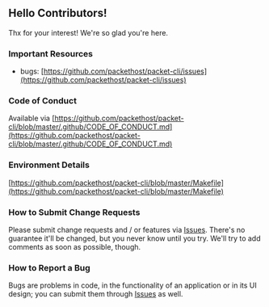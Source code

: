 ## Hello Contributors!
  Thx for your interest! We're so glad you're here. 

### Important Resources
  - bugs: [https://github.com/packethost/packet-cli/issues](https://github.com/packethost/packet-cli/issues)

### Code of Conduct
Available via [https://github.com/packethost/packet-cli/blob/master/.github/CODE_OF_CONDUCT.md](https://github.com/packethost/packet-cli/blob/master/.github/CODE_OF_CONDUCT.md)

### Environment Details
[https://github.com/packethost/packet-cli/blob/master/Makefile](https://github.com/packethost/packet-cli/blob/master/Makefile)

### How to Submit Change Requests
Please submit change requests and / or features via [Issues](https://github.com/packethost/packet-cli/issues). There's no guarantee it'll be changed, but you never know until you try. We'll try to add comments as soon as possible, though.

### How to Report a Bug
Bugs are problems in code, in the functionality of an application or in its UI design; you can submit them through [Issues](https://github.com/packethost/packet-cli/issues) as well.
